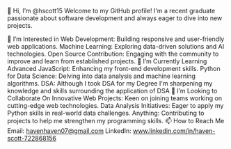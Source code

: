 
👋 Hi, I’m @hscott15
Welcome to my GitHub profile! I'm a recent graduate passionate about software development and always eager to dive into new projects.

👀 I’m Interested in
Web Development: Building responsive and user-friendly web applications.
Machine Learning: Exploring data-driven solutions and AI technologies.
Open Source Contribution: Engaging with the community to improve and learn from established projects.
🌱 I’m Currently Learning
Advanced JavaScript: Enhancing my front-end development skills.
Python for Data Science: Delving into data analysis and machine learning algorithms.
DSA: Although I took DSA for my Degree I'm sharpening my knowledge and skills surrounding the application of DSA
💞️ I’m Looking to Collaborate On
Innovative Web Projects: Keen on joining teams working on cutting-edge web technologies.
Data Analysis Initiatives: Eager to apply my Python skills in real-world data challenges.
Anything: Contributing to projects to help me strengthen my programming skills.
📫 How to Reach Me
Email: havenhaven07@gmail.com
LinkedIn: www.linkedin.com/in/haven-scott-722868156



<!---
hscott15/hscott15 is a ✨ special ✨ repository because its `README.md` (this file) appears on your GitHub profile.
You can click the Preview link to take a look at your changes.
--->
